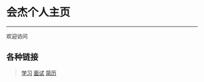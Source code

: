 # 会杰个人主页

---------

欢迎访问

## 各种链接
> [学习](./main/learn/learn.md)
> [面试](./main/interview/face.md)
> [简历](./main/resume/fe-program.md) 
